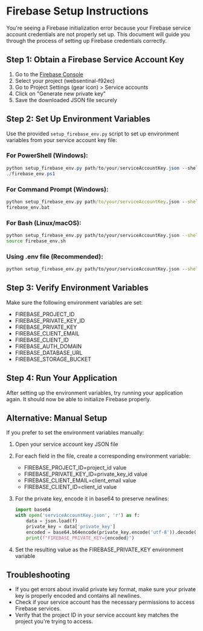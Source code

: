 # Firebase Setup Instructions

You're seeing a Firebase initialization error because your Firebase service account credentials are not properly set up. This document will guide you through the process of setting up Firebase credentials correctly.

## Step 1: Obtain a Firebase Service Account Key

1. Go to the [Firebase Console](https://console.firebase.google.com/)
2. Select your project (websentinal-f92ec)
3. Go to Project Settings (gear icon) > Service accounts
4. Click on "Generate new private key"
5. Save the downloaded JSON file securely

## Step 2: Set Up Environment Variables

Use the provided `setup_firebase_env.py` script to set up environment variables from your service account key file:

### For PowerShell (Windows):

```powershell
python setup_firebase_env.py path/to/your/serviceAccountKey.json --shell powershell > firebase_env.ps1
./firebase_env.ps1
```

### For Command Prompt (Windows):

```cmd
python setup_firebase_env.py path/to/your/serviceAccountKey.json --shell cmd > firebase_env.bat
firebase_env.bat
```

### For Bash (Linux/macOS):

```bash
python setup_firebase_env.py path/to/your/serviceAccountKey.json --shell bash > firebase_env.sh
source firebase_env.sh
```

### Using .env file (Recommended):

```bash
python setup_firebase_env.py path/to/your/serviceAccountKey.json --shell env > .env
```

## Step 3: Verify Environment Variables

Make sure the following environment variables are set:

- FIREBASE_PROJECT_ID
- FIREBASE_PRIVATE_KEY_ID
- FIREBASE_PRIVATE_KEY
- FIREBASE_CLIENT_EMAIL
- FIREBASE_CLIENT_ID
- FIREBASE_AUTH_DOMAIN
- FIREBASE_DATABASE_URL
- FIREBASE_STORAGE_BUCKET

## Step 4: Run Your Application

After setting up the environment variables, try running your application again. It should now be able to initialize Firebase properly.

## Alternative: Manual Setup

If you prefer to set the environment variables manually:

1. Open your service account key JSON file
2. For each field in the file, create a corresponding environment variable:
   - FIREBASE_PROJECT_ID=project_id value
   - FIREBASE_PRIVATE_KEY_ID=private_key_id value
   - FIREBASE_CLIENT_EMAIL=client_email value
   - FIREBASE_CLIENT_ID=client_id value

3. For the private key, encode it in base64 to preserve newlines:
   ```python
   import base64
   with open('serviceAccountKey.json', 'r') as f:
       data = json.load(f)
       private_key = data['private_key']
       encoded = base64.b64encode(private_key.encode('utf-8')).decode('utf-8')
       print(f"FIREBASE_PRIVATE_KEY={encoded}")
   ```

4. Set the resulting value as the FIREBASE_PRIVATE_KEY environment variable

## Troubleshooting

- If you get errors about invalid private key format, make sure your private key is properly encoded and contains all newlines.
- Check if your service account has the necessary permissions to access Firebase services.
- Verify that the project ID in your service account key matches the project you're trying to access.
